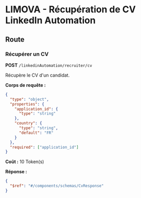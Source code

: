 # LIMOVA - Récupération de CV LinkedIn Automation

## Route

### Récupérer un CV
**POST** `/linkedinAutomation/recruiter/cv`

Récupère le CV d'un candidat.

**Corps de requête :**
```json
{
  "type": "object",
  "properties": {
    "application_id": {
      "type": "string"
    },
    "country": {
      "type": "string",
      "default": "FR"
    }
  },
  "required": ["application_id"]
}
```

**Coût :** 10 Token(s)

**Réponse :**
```json
{
  "$ref": "#/components/schemas/CvResponse"
}
``` 